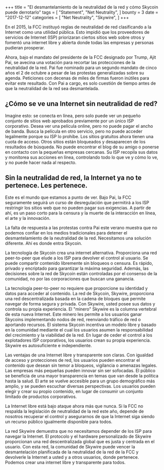 +++
title = "El desmantelamiento de la neutralidad de la red y cómo Skycoin puede derrotarlo"
tags = [
    "Statement",
    "Net Neutrality",
]
bounty = 3
date = "2017-12-12"
categories = [
    "Net Neutrality",
    "Skywire",
]
+++

En el 2015, la FCC instituyó reglas de neutralidad de red clasificando a la Internet como una utilidad pública. Esto impidió que los proveedores de servicios de Internet (ISP) priorizaran ciertos sitios web sobre otros y fomentó una internet libre y abierta donde todas las empresas y personas pudieran prosperar.

Ahora, bajo el mandato del presidente de la FCC designado por Trump, Ajit Pai, se avecina una votación para recortar las protecciones de la neutralidad de la red. Pai fue nominado para un segundo mandato de cinco años el 2 de octubre a pesar de las protestas generalizadas sobre su agenda. Peticiones con decenas de miles de firmas fueron inútiles para evitar este resultado. Con Pai a cargo, es solo cuestión de tiempo antes de que la neutralidad de la red sea desmantelada.

## ¿Cómo se ve una Internet sin neutralidad de red?

Imagine esto: se conecta en línea, pero solo puede ver un pequeño conjunto de sitios web aprobados previamente por un único ISP corporativo. Desea ver una película online, pero no puede pagar el ancho de banda. Busca la película en otro servicio, pero no puede acceder legalmente porque su ISP lo prohíbe. Los sitios gratuitos ahora tienen una cuota de acceso. Otros sitios están bloqueados y desaparecen de los resultados de búsqueda. No puede encontrar el blog de su amigo o ponerse en contacto con la pequeñas empresas  cercanas. Su ISP recopila sus datos y monitorea sus acciones en línea, controlando todo lo que ve y cómo lo ve, y no puede hacer nada al respecto.

## Sin la neutralidad de red, la Internet ya no te pertenece. Les pertenece.


Este es el mundo que estamos a punto de ver. Bajo Pai, la FCC seguramente seguirá un curso de desregulación que permitirá a los ISP restringir los sitios web que no pueden pagar sus exigencias. A partir de ahí, es un paso corto para la censura y la muerte de la interacción en línea, el arte y la innovación.

La falta de respuesta a las protestas contra Pai este verano muestra que no podemos confiar en los medios tradicionales para detener el desmantelamiento de la neutralidad de la red. Necesitamos una solución diferente. Ahí es donde entra Skycoin.

La tecnología de Skycoin crea una internet alternativa. Proporciona una red peer-to-peer que elude a los ISP para devolver el control al usuario. Se puede compartir contenido libremente sin bloqueos o censura. Es rápido, privado y encriptado para garantizar la máxima seguridad. Además, las decisiones sobre la red de Skycoin están controladas por el consenso de la comunidad, no por las corporaciones que buscan una ganancia.

La tecnología peer-to-peer no requiere que proporcione su identidad y datos para acceder al contenido. La red de Skycoin, Skywire, proporciona una red descentralizada basada en la cadena de bloques que permite navegar de forma segura y privada. Con Skywire, usted posee sus datos y controla su propia experiencia. El "minero" Skywire es la columna vertebral de esta nueva Internet. Este minero les permite a los usuarios ganar Skycoins implementando nodos de red, reenviando tráfico de red o aportando recursos. El sistema Skycoin incentiva un modelo libre y basado en la comunidad mediante el cual los usuarios asumen la responsabilidad del crecimiento y la viabilidad de la red. En lugar de ceder el control a los explotadores ISP corporativos, los usuarios crean su propia experiencia. Skywire es autosuficiente e independiente.


Las ventajas de una Internet libre y transparente son claras. Con igualdad de acceso y protecciones de red, los usuarios pueden encontrar el contenido que desean sin temor a bloqueos, vigilancia o amenazas legales. Las empresas más pequeñas pueden innovar sin ser sofocadas. El público se beneficia de una mayor transparencia en temas que van desde la política hasta la salud. El arte se vuelve accesible para un grupo demográfico más amplio, y se pueden escuchar diversas perspectivas. Los usuarios pueden elegir y crear su propio contenido, en lugar de consumir un conjunto limitado de productos corporativos.


La Internet libre está bajo ataque ahora más que nunca. Si la FCC no respalda la legislación de neutralidad de la red este año, depende de nosotros recuperar el control y asegurarnos de que la Internet siga siendo un recurso público igualmente disponible para todos.


 La red Skywire demuestra que no necesitamos depender de los ISP para navegar la Internet. El protocolo y el hardware personalizado de Skywire proporcionan una red descentralizada global que es justa y centrada en el usuario. Con esta red, la comunidad de Skywire puede vencer la desmantelación planificada de la neutralidad de la red de la FCC y devolverle la Internet a usted y a otros usuarios, donde pertenece. Podemos crear una internet libre y transparente para todos.
